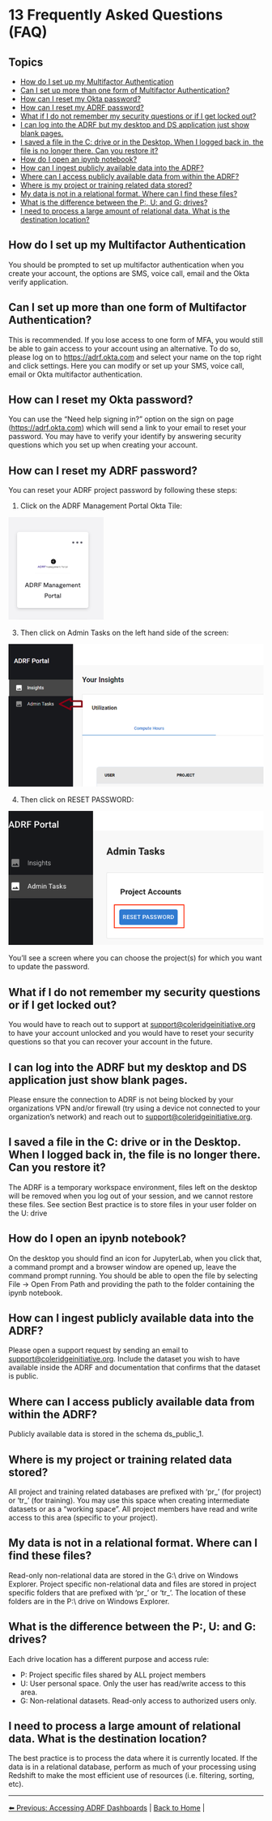 # 13 Frequently Asked Questions (FAQ)

## Topics
- [How do I set up my Multifactor Authentication](#how-do-i-set-up-my-multifactor-authentication)
- [Can I set up more than one form of Multifactor Authentication?](#can-i-set-up-more-than-one-form-of-multifactor-authentication)
- [How can I reset my Okta password?](#how-can-i-reset-my-okta-password)
- [How can I reset my ADRF password?](#how-can-i-reset-my-adrf-password)
- [What if I do not remember my security questions or if I get locked out?](#what-if-i-do-not-remember-my-security-questions-or-if-i-get-locked-out)
- [I can log into the ADRF but my desktop and DS application just show blank pages.](#i-can-log-into-the-adrf-but-my-desktop-and-ds-application-just-show-blank-pages)
- [I saved a file in the C: drive or in the Desktop. When I logged back in, the file is no longer there. Can you restore it?](#i-saved-a-file-in-the-c-drive-or-in-the-desktop.-when-i-logged-back-in,-the-file-is-no-longer-there.-can-you-restore-it)
- [How do I open an ipynb notebook?](#how-do-i-open-an-ipynb-notebook)
- [How can I ingest publicly available data into the ADRF?](#how-can-i-ingest-publicly-available-data-into-the-adrf)
- [Where can I access publicly available data from within the ADRF?](#where-can-i-access-publicly-available-data-from-within-the-adrf)
- [Where is my project or training related data stored?](#where-is-my-project-or-training-related-data-stored)
- [My data is not in a relational format. Where can I find these files?](#my-data-is-not-in-a-relational-format.-where-can-i-find-these-files)
- [What is the difference between the P:, U: and G: drives?](#what-is-the-difference-between-the-p-u-and-g-drives)
- [I need to process a large amount of relational data. What is the destination location?](#i-need-to-process-a-large-amount-of-relational-data.-what-is-the-destination-location)

## How do I set up my Multifactor Authentication
You should be prompted to set up multifactor authentication when you create your account, the options are SMS, voice call, email and the Okta verify application.

## Can I set up more than one form of Multifactor Authentication?
This is recommended. If you lose access to one form of MFA, you would still be able to gain access to your account using an alternative. To do so, please log on to https://adrf.okta.com and select your name on the top right and click settings. Here you can modify or set up your SMS, voice call, email or Okta multifactor authentication.

## How can I reset my Okta password?
You can use the “Need help signing in?” option on the sign on page (https://adrf.okta.com) which will send a link to your email to reset your password. You may have to verify your identify by answering security questions which you set up when creating your account.

## How can I reset my ADRF password?
You can reset your ADRF project password by following these steps:

1. Click on the ADRF Management Portal Okta Tile:

![ADRF Management Portal Icon](images/mp_icon.png)

3. Then click on Admin Tasks on the left hand side of the screen:

![Admin Tasks](images/admin_tasks.png)

4. Then click on RESET PASSWORD:

![Reset Password](images/reset_password.png)

You’ll see a screen where you can choose the project(s) for which you want to update the password.

## What if I do not remember my security questions or if I get locked out?
You would have to reach out to support at support@coleridgeinitiative.org to have your account unlocked and you would have to reset your security questions so that you can recover your account in the future.

## I can log into the ADRF but my desktop and DS application just show blank pages.
Please ensure the connection to ADRF is not being blocked by your organizations VPN and/or firewall (try using a device not connected to your organization’s network) and reach out to [support@coleridgeinitiative.org](mailto:support@coleridgeinitiative.org).

## I saved a file in the C: drive or in the Desktop. When I logged back in, the file is no longer there. Can you restore it?
The ADRF is a temporary workspace environment, files left on the desktop will be removed when you log out of your session, and we cannot restore these files. See section  Best practice is to store files in your user folder on the U: drive

## How do I open an ipynb notebook?
On the desktop you should find an icon for JupyterLab, when you click that, a command prompt and a browser window are opened up, leave the command prompt running. You should be able to open the file by selecting File -> Open From Path  and providing the path to the folder containing the ipynb notebook.

## How can I ingest publicly available data into the ADRF?
Please open a support request by sending an email to support@coleridgeinitiative.org. Include the dataset you wish to have available inside the ADRF and documentation that confirms that the dataset is public.

## Where can I access publicly available data from within the ADRF?
Publicly available data is stored in the schema ds_public_1.

## Where is my project or training related data stored?
All project and training related databases are prefixed with ‘pr_’ (for project) or ‘tr_’ (for training). You may use this space when creating intermediate datasets or as a “working space”. All project members have read and write access to this area (specific to your project).

## My data is not in a relational format. Where can I find these files?
Read-only non-relational data are stored in the G:\ drive on Windows Explorer. Project specific non-relational data and files are stored in project specific folders that are prefixed with ‘pr_’ or ‘tr_’.  The location of these folders are in the P:\ drive on Windows Explorer.

## What is the difference between the P:, U: and G: drives?
Each drive location has a different purpose and access rule:
- P:  Project specific files shared by ALL project members
- U:  User personal space.  Only the user has read/write access to this area.
- G:  Non-relational datasets.  Read-only access to authorized users only.

## I need to process a large amount of relational data. What is the destination location?
The best practice is to process the data where it is currently located.  If the data is in a relational database, perform as much of your processing using Redshift to make the most efficient use of resources (i.e. filtering, sorting, etc). 

***

[⬅️ Previous: Accessing ADRF Dashboards](12-dashboards.md)  | [Back to Home](index.md) |
